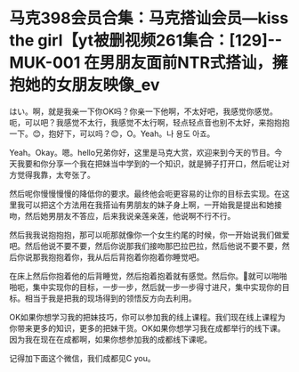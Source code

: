 # 马克398会员合集：马克搭讪会员—kiss the girl【yt被删视频261集合：[129]--MUK-001 在男朋友面前NTR式搭讪，擁抱她的女朋友映像_ev

はい。啊，就是我亲一下你OK吗？你亲一下他啊，不太好吧，我感觉你感觉。呃，可以吧？我感觉不太行，我感觉不太行啊，轻点轻点音也别不太好，来抱抱抱一下。😊，抱好下，可以吗？😊，O。Yeah。나 용도 아죠。

Yeah。Okay。嗯。hello兄弟你好，这里是马克大赏，欢迎来到今天的节目。今天我要和你分享一个我在把妹当中学到的一个知识，就是狮子打开口，然后呢让对方觉得我靠，太夸张了。

然后呢你慢慢慢慢的降低你的要求。最终他会呃更容易的让你的目标去实现。在这里我可以把这个方法用在我搭讪有男朋友的妹子身上啊，一开始我是提出和她接吻，然后她男朋友不答应，后来我说亲莲亲莲，他说啊不行不行。

然后我我说抱抱抱，那可以呃那就像你一个女生约尾的时候，你一开始说我们做爱吧。然后他说不要不要，然后你说那我们接吻那巴拉巴拉，然后他说不要不要，然后你说那我抱抱着你，我从后后背抱着你抱着你睡觉吧。

在床上然后你抱着他的后背睡觉，然后抱着抱着就有感觉。然后你。🎼就可以啪啪啪呃，集中实现你的目标，一步一步，然后就一步一步得寸进尺，集中实现你的目标。相当于我是把我的现场得到的领悟反方向去利用。

OK如果你想学习我的把妹技巧，你可以参加我的线上课程。我们现在线上课程为你带来更多的知识，更多的把妹干货。OK如果你想学习我在成都举行的线下课。因为我在现在在成都啊，如果你想参加我的成都线下课呢。

记得加下面这个微信，我们成都见C you。